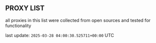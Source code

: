 ## PROXY LIST

all proxies in this list were collected from open sources and tested for functionality

last update: `2025-03-28 04:00:30.525711+00:00` UTC